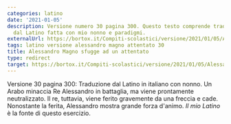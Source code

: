 ```yaml
---
categories: latino
date: '2021-01-05'
description: Versione numero 30 pagina 300. Questo testo comprende traduzione accurata
  dal Latino fatta con mio nonno e paradigmi.
externalUrl: https://bortox.it/Compiti-scolastici/versione/2021/01/05/Alessandro-Magno-sfugge-attentato.html
tags: latino versione alessandro magno attentato 30
title: Alessandro Magno sfugge ad un attentato
type: redirect
target: https://bortox.it/Compiti-scolastici/versione/2021/01/05/Alessandro-Magno-sfugge-attentato.html
---
```

Versione 30 pagina 300: Traduzione dal Latino in italiano con nonno. Un Arabo minaccia Re Alessandro in battaglia, ma viene prontamente neutralizzato. Il re, tuttavia, viene ferito gravemente da una freccia e cade. Nonostante la ferita, Alessandro mostra grande forza d'animo. _Il mio Latino_ è la fonte di questo esercizio.